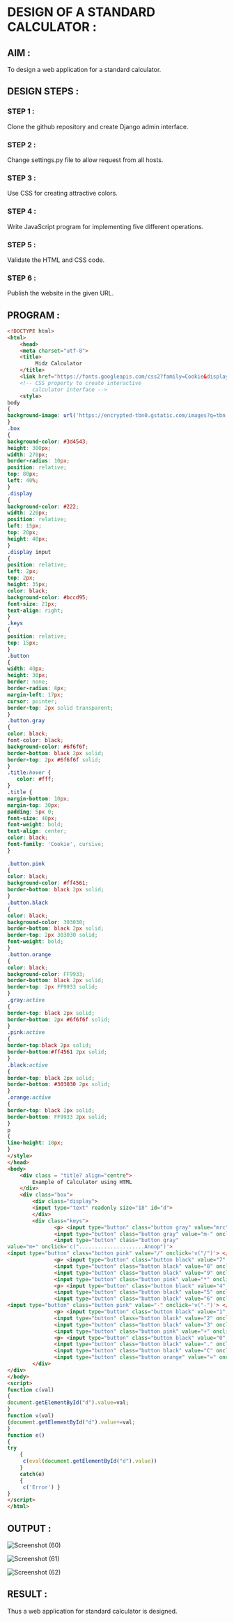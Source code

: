 # DESIGN OF A STANDARD CALCULATOR  :

## AIM  :

To design a web application for a standard calculator.

## DESIGN STEPS  :

### STEP 1 :

Clone the github repository and create Django admin interface.

### STEP 2 :

Change settings.py file to allow request from all hosts.

### STEP 3 :

Use CSS for creating attractive colors.

### STEP 4 :

Write JavaScript program for implementing five different operations.

### STEP 5 :

Validate the HTML and CSS code.

### STEP 6 :

Publish the website in the given URL.


## PROGRAM :

```html
<!DOCTYPE html>  
<html>  
    <head>  
    <meta charset="utf-8">  
    <title>  
         Midz Calculator
    </title>  
    <link href="https://fonts.googleapis.com/css2?family=Cookie&display=swap" rel="stylesheet">  
    <!-- CSS property to create interactive  
        calculator interface -->  
    <style>  
body    
{    
background-image: url('https://encrypted-tbn0.gstatic.com/images?q=tbn:ANd9GcTHglDbmfmjD8OwItE5wYzLld3fVwf4IS7Feg&usqp=CAU');
}    
.box    
{    
background-color: #3d4543;    
height: 300px;    
width: 270px;    
border-radius: 10px;    
position: relative;    
top: 80px;    
left: 40%;    
}   
.display    
{    
background-color: #222;    
width: 220px;    
position: relative;    
left: 15px;    
top: 20px;    
height: 40px;    
}    
.display input    
{    
position: relative;    
left: 2px;    
top: 2px;    
height: 35px;    
color: black;    
background-color: #bccd95;    
font-size: 21px;    
text-align: right;    
}   
.keys    
{    
position: relative;    
top: 15px;    
}    
.button    
{    
width: 40px;    
height: 30px;    
border: none;    
border-radius: 8px;    
margin-left: 17px;    
cursor: pointer;    
border-top: 2px solid transparent;    
}    
.button.gray    
{    
color: black;  
font-color: black;    
background-color: #6f6f6f;    
border-bottom: black 2px solid;    
border-top: 2px #6f6f6f solid;    
}  
.title:hover {  
   color: #fff;  
}  
.title {  
margin-bottom: 10px;  
margin-top: 30px;  
padding: 5px 0;  
font-size: 40px;  
font-weight: bold;  
text-align: center;  
color: black;  
font-family: 'Cookie', cursive;  
}  
    
.button.pink    
{    
color: black;    
background-color: #ff4561;    
border-bottom: black 2px solid;    
}    
.button.black    
{    
color: black;    
background-color: 303030;    
border-bottom: black 2px solid;    
border-top: 2px 303030 solid;    
font-weight: bold;  
}    
.button.orange    
{    
color: black;    
background-color: FF9933;    
border-bottom: black 2px solid;    
border-top: 2px FF9933 solid;    
}    
.gray:active    
{    
border-top: black 2px solid;    
border-bottom: 2px #6f6f6f solid;    
}    
.pink:active    
{    
border-top:black 2px solid;    
border-bottom:#ff4561 2px solid;    
}    
.black:active    
{    
border-top: black 2px solid;    
border-bottom: #303030 2px solid;    
}    
.orange:active    
{    
border-top: black 2px solid;    
border-bottom: FF9933 2px solid;    
}    
p    
{    
line-height: 10px;    
}   
</style>  
</head>  
<body>  
    <div class = "title? align="centre">  
        Example of Calculator using HTML  
    </div>  
    <div class="box">    
        <div class="display">  
        <input type="text" readonly size="18" id="d">  
        </div>    
        <div class="keys">    
               <p> <input type="button" class="button gray" value="mrc" onclick='c("Created....................")'>  
               <input type="button" class="button gray" value="m-" onclick='c("...............by............")'>  
               <input type="button" class="button gray"    
value="m+" onclick='c(".....................Anoop")'>  
<input type="button" class="button pink" value="/" onclick='v("/")'> </p>    
               <p> <input type="button" class="button black" value="7" onclick='v("7")'>  
               <input type="button" class="button black" value="8" onclick='v("8")'>  
               <input type="button" class="button black" value="9" onclick='v("9")'>  
               <input type="button" class="button pink" value="*" onclick='v("*")'> </p>    
               <p> <input type="button" class="button black" value="4" onclick='v("4")'>  
               <input type="button" class="button black" value="5" onclick='v("5")'>  
               <input type="button" class="button black" value="6" onclick='v("6")'>  
<input type="button" class="button pink" value="-" onclick='v("-")'> </p>    
               <p> <input type="button" class="button black" value="1" onclick='v("1")'>  
               <input type="button" class="button black" value="2" onclick='v("2")'>  
               <input type="button" class="button black" value="3" onclick='v("3")'>  
               <input type="button" class="button pink" value="+" onclick='v("+")'> </p>    
               <p> <input type="button" class="button black" value="0" onclick='v("0")'>   
               <input type="button" class="button black" value="." onclick='v(".")'>  
               <input type="button" class="button black" value="C" onclick='c("")'>  
               <input type="button" class="button orange" value="=" onclick='e()'> </p>    
        </div>    
</div>   
</body>  
<script>  
function c(val)    
{    
document.getElementById("d").value=val;    
}    
function v(val)    
{document.getElementById("d").value+=val;    
}    
function e()    
{    
try    
    {    
     c(eval(document.getElementById("d").value))    
    }    
    catch(e)    
    {    
     c('Error') }    
}  
</script>  
</html>  
```
## OUTPUT :

![Screenshot (60)](https://user-images.githubusercontent.com/118054670/214671504-fc317b81-8dd5-426c-9701-abc4c5b1758d.png)

![Screenshot (61)](https://user-images.githubusercontent.com/118054670/214671586-f4b3a128-00d6-49a6-8464-b4e226d18852.png)

![Screenshot (62)](https://user-images.githubusercontent.com/118054670/214671604-ea00f83c-a334-4c04-890e-c8a9132d5bfc.png)

## RESULT :

Thus a web application for standard calculator is designed.



